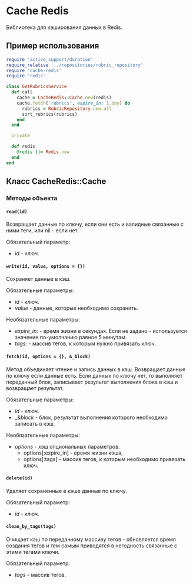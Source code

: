 # Cache Redis

Библиотека для кэширования данных в Redis.

## Пример использования

```ruby
require 'active_support/duration'
require_relative '../repositories/rubric_repository'
require 'cache-redis'
require 'redis'

class GetRubricsService
  def call
    cache = CacheRedis::Cache.new(redis)
    cache.fetch('rubrics', expire_in: 1.day) do
      rubrics = RubricRepository.new.all
      sort_rubrics(rubrics)
    end
  end

  private

  def redis
    @redis ||= Redis.new
  end
end
```

## Класс CacheRedis::Cache

### Методы объекта

#### `read(id)`

Возвращает данные по ключу, если они есть и валидные связанные с ними теги, или nil - если нет.

Обязательный параметр:

* _id_ - ключ.

#### `write(id, value, options = {})`

Сохраняет данные в кэш.

Обязательные параметры:

* _id_ - ключ.
* _value_ - данные, которые необходимо сохранить.

Необязательные параметры:

* _expire_in:_ - время жизни в секундах. Если не задано - используется значение по-умолчанию равное 5 минутам.
* _tags:_ - массив тегов, к которым нужно привязать ключ.

#### `fetch(id, options = {}, &_block)`

Метод объединяет чтение и запись данных в кэш.
Возвращает данные по ключу если данные есть. Если данных по ключу нет, то выполняет переданный блок, записывает результат выполнения блока в кэш и возвращает результат.

Обязательные параметры:

* _id_ - ключ.
* _&_block_ - блок, результат выполнения которого необходимо записать в кэш.

Необязательные параметры:

* _options_ - хэш опциональных параметров.
    * options[:expire_in] - время жизни кэша,
    * options[:tags] - массив тегов, к которым необходимо привязать ключ.


#### `delete(id)`

Удаляет сохраненные в кэше данные по ключу.

Обязательный параметр:

* _id_ - ключ.

#### `clean_by_tags(tags)`

Очищает кэш по переданному массиву тегов - обновляется время создания тегов и тем самым приводятся в негодность связанные с этими тегами ключи.

Обязательный параметр:

* _tags_ - массив тегов.
